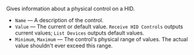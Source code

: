 Gives information about a physical control on a HID.

   - `Name` — A description of the control.
   - `Value` — The current or default value.  `Receive HID Controls` outputs current values; `List Devices` outputs default values.
   - `Minimum`, `Maximum` — The control's physical range of values.  The actual value shouldn't ever exceed this range.
